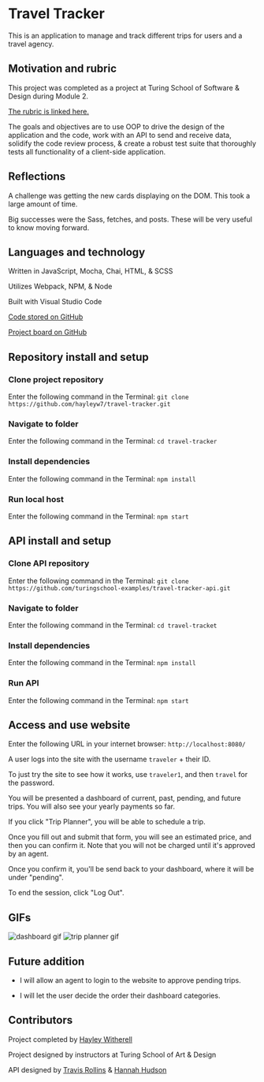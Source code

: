 # Travel Tracker

This is an application to manage and track different trips for users and a travel agency.

## Motivation and rubric

This project was completed as a project at Turing School of Software & Design during Module 2.

[The rubric is linked here.](https://frontend.turing.edu/projects/travel-tracker.html)

The goals and objectives are to use OOP to drive the design of the application and the code, work with an API to send and receive data, solidify the code review process, & create a robust test suite that thoroughly tests all functionality of a client-side application.

## Reflections

A challenge was getting the new cards displaying on the DOM. This took a large amount of time.

Big successes were the Sass, fetches, and posts. These will be very useful to know moving forward.

## Languages and technology

Written in JavaScript, Mocha, Chai, HTML, & SCSS

Utilizes Webpack, NPM, & Node

Built with Visual Studio Code

[Code stored on GitHub](https://github.com/hayleyw7/travel-tracker)

[Project board on GitHub](https://github.com/hayleyw7/travel-tracker/projects/1) 

## Repository install and setup

### Clone project repository

Enter the following command in the Terminal:
`git clone https://github.com/hayleyw7/travel-tracker.git`

### Navigate to folder

Enter the following command in the Terminal:
`cd travel-tracker`

### Install dependencies

Enter the following command in the Terminal:
`npm install`

### Run local host

Enter the following command in the Terminal:
`npm start`

## API install and setup

### Clone API repository

Enter the following command in the Terminal:
`git clone https://github.com/turingschool-examples/travel-tracker-api.git`

### Navigate to folder

Enter the following command in the Terminal:
`cd travel-tracket`

### Install dependencies

Enter the following command in the Terminal:
`npm install`

### Run API

Enter the following command in the Terminal:
`npm start`

## Access and use website

Enter the following URL in your internet browser:
`http://localhost:8080/`

A user logs into the site with the username `traveler` + their ID.

To just try the site to see how it works, use `traveler1`, and then `travel` for the password.

You will be presented a dashboard of current, past, pending, and future trips. You will also see your yearly payments so far.

If you click "Trip Planner", you will be able to schedule a trip.

Once you fill out and submit that form, you will see an estimated price, and then you can confirm it. Note that you will not be charged until it's approved by an agent.

Once you confirm it, you'll be send back to your dashboard, where it will be under "pending".

To end the session, click "Log Out".

## GIFs

![dashboard gif](./src/images/dashboard.gif) 
![trip planner gif](src/images/trip-planner.gif)

## Future addition

* I will allow an agent to login to the website to approve pending trips.

* I will let the user decide the order their dashboard categories.

## Contributors

Project completed by [Hayley Witherell](https://github.com/hayleyw7)

Project designed by instructors at Turing School of Art & Design

API designed by [Travis Rollins](https://github.com/Kalikoze) & [Hannah Hudson](https://github.com/hannahhch)
